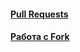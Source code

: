 #### [Pull Requests](pull-requests/pull-requests.md)
#### [Работа с Fork](working-with-forks/working-with-forks.md)
